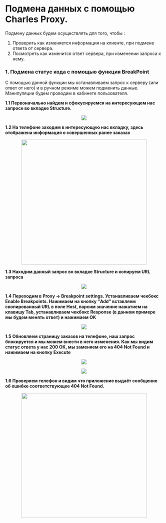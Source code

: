 # Подмена данных с помощью Charles Proxy.


Подмену данных будем осуществлять для того, чтобы : 
1. Проверить как изменяется информация на клиенте, при подмене ответа от сервера.
2. Посмотреть как изменится ответ сервера, при изменении запроса к нему.

### 1. Подмена статус кода с помощью функция BreakPoint

С помощью данной функции мы останавливаем запрос к серверу (или ответ от него) и в ручном режиме можем подменить данные.
Манипуляции будем проводим в кабинете пользователя.

**1.1 Первоначально найдем и сфокусируемся на интересующем нас запросе во вкладке Structure.** 

<p align="center">
  <img src="https://user-images.githubusercontent.com/112896404/205890231-bfb91d62-026a-42b8-bb4a-d1a2f2a53397.png">
</p>

**1.2 На телефоне заходим в интересующую нас вкладку, здесь отображена информация о совершенных ранее заказах**

<p align="center">
  <img src="https://user-images.githubusercontent.com/112896404/205906034-ba67baa5-884d-4602-9585-0c386b883c58.png" width="400">
</p>

**1.3 Находим данный запрос во вкладке Structure и копируем URL запроса**

<p align="center">
  <img src="https://user-images.githubusercontent.com/112896404/205899177-aa453cec-3eeb-457a-afc1-28b58c486a66.png">
</p>

**1.4 Переходим в Proxy -> Breakpoint settings. Устанавливаем чекбокс Enable Breakpoints. Нажимаем на кнопку "Add" вставляем скопированный URL в поле Host, парсим значение нажатием на клавишу Tab, устанавливаем чекбокс Response (в данном примере мы будем менять ответ) и нажимаем OK**

<p align="center">
  <img src="https://user-images.githubusercontent.com/112896404/205900727-84ca2aa3-5599-4650-a88b-d45e683681f9.png">
</p>

**1.5 Обновляем страницу заказов на телефоне, наш запрос блокируется и мы можем внести в него изменения. Как мы видим статус ответа у нас 200 OK, мы заменяем его на 404 Not Found и нажимаем на кнопку Execute**


<p align="center">
  <img src="https://user-images.githubusercontent.com/112896404/205902897-5e6c7b53-27c0-41a5-9fc4-046a6da502ff.png">
</p>

<p align="center">
  <img src="https://user-images.githubusercontent.com/112896404/205902980-003c3fc8-6ff8-4555-b093-aab6c48ff786.png">
</p>

**1.6 Проверяем телефон и видим что приложение выдаёт сообщение об ошибке соответствующее 404 Not Found.**

<p align="center">
  <img src="https://user-images.githubusercontent.com/112896404/205906331-9cf7328a-428e-49e2-9724-bad60a1602c3.png" width="400">
</p>

